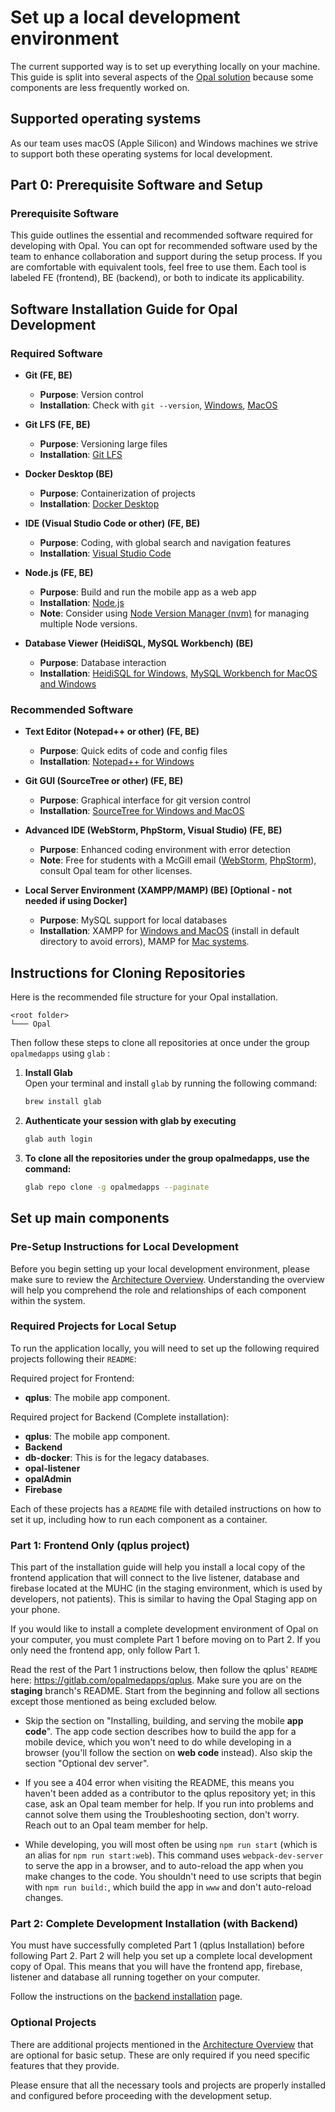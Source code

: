 # Set up a local development environment

The current supported way is to set up everything locally on your machine.
This guide is split into several aspects of the [Opal solution](architecture/index.md#high-level-architecture) because some components are less frequently worked on.

## Supported operating systems

As our team uses macOS (Apple Silicon) and Windows machines we strive to support both these operating systems for local development.

## Part 0: Prerequisite Software and Setup

### Prerequisite Software

This guide outlines the essential and recommended software required for developing with Opal. You can opt for recommended software used by the team to enhance collaboration and support during the setup process. If you are comfortable with equivalent tools, feel free to use them. Each tool is labeled FE (frontend), BE (backend), or both to indicate its applicability.

## Software Installation Guide for Opal Development

### Required Software

- **Git (FE, BE)**
  - **Purpose**: Version control
  - **Installation**: Check with `git --version`, [Windows](https://git-scm.com/download/win), [MacOS](https://git-scm.com/download/mac)

- **Git LFS (FE, BE)**
  - **Purpose**: Versioning large files
  - **Installation**: [Git LFS](https://git-lfs.github.com/)

- **Docker Desktop (BE)**
  - **Purpose**: Containerization of projects
  - **Installation**: [Docker Desktop](https://www.docker.com/products/docker-desktop/)

- **IDE (Visual Studio Code or other) (FE, BE)**
  - **Purpose**: Coding, with global search and navigation features
  - **Installation**: [Visual Studio Code](https://code.visualstudio.com/)

- **Node.js (FE, BE)**
  - **Purpose**: Build and run the mobile app as a web app
  - **Installation**: [Node.js](https://nodejs.org/en)
  - **Note**: Consider using [Node Version Manager (nvm)](https://github.com/nvm-sh/nvm) for managing multiple Node versions.

- **Database Viewer (HeidiSQL, MySQL Workbench) (BE)**
  - **Purpose**: Database interaction
  - **Installation**: [HeidiSQL for Windows](https://www.heidisql.com/download.php), [MySQL Workbench for MacOS and Windows](https://www.mysql.com/products/workbench/)

### Recommended Software

- **Text Editor (Notepad++ or other) (FE, BE)**
  - **Purpose**: Quick edits of code and config files
  - **Installation**: [Notepad++ for Windows](https://notepad-plus-plus.org/downloads/)

- **Git GUI (SourceTree or other) (FE, BE)**
  - **Purpose**: Graphical interface for git version control
  - **Installation**: [SourceTree for Windows and MacOS](https://www.sourcetreeapp.com/)

- **Advanced IDE (WebStorm, PhpStorm, Visual Studio) (FE, BE)**
  - **Purpose**: Enhanced coding environment with error detection
  - **Note**: Free for students with a McGill email ([WebStorm](https://www.jetbrains.com/webstorm/download/#section=windows), [PhpStorm](https://www.jetbrains.com/phpstorm/download/#section=windows)), consult Opal team for other licenses.

- **Local Server Environment (XAMPP/MAMP) (BE) [Optional - not needed if using Docker]**
  - **Purpose**: MySQL support for local databases
  - **Installation**: XAMPP for [Windows and MacOS](https://www.apachefriends.org/index.html) (install in default directory to avoid errors), MAMP for [Mac systems](https://www.mamp.info/en/downloads/).


## Instructions for Cloning Repositories

Here is the recommended file structure for your Opal installation. 
```
<root folder>
└─── Opal
```

Then follow these steps to clone all repositories at once under the group `opalmedapps` using `glab` :

1. **Install Glab**  
   Open your terminal and install `glab` by running the following command:
   ```bash
   brew install glab
   ```
2. **Authenticate your session with glab by executing**
   ```bash
   glab auth login
   ```
3. **To clone all the repositories under the group opalmedapps, use the command:**
   ```bash
   glab repo clone -g opalmedapps --paginate
   ```

## Set up main components

### Pre-Setup Instructions for Local Development

Before you begin setting up your local development environment, please make sure to review the [Architecture Overview](https://opalmedapps.gitlab.io/docs/architecture/). Understanding the overview will help you comprehend the role and relationships of each component within the system.

### Required Projects for Local Setup

To run the application locally, you will need to set up the following required projects following their `README`:

Required project for Frontend:
- **qplus**: The mobile app component.
  
Required project for Backend (Complete installation):
- **qplus**: The mobile app component.
- **Backend**
- **db-docker**: This is for the legacy databases.
- **opal-listener**
- **opalAdmin**
- **Firebase**

Each of these projects has a `README` file with detailed instructions on how to set it up, including how to run each component as a container. 

### Part 1: Frontend Only (qplus project)

This part of the installation guide will help you install a local copy of the frontend application that will connect to the live listener, database and firebase located at the MUHC (in the staging environment, which is used by developers, not patients). 
This is similar to having the Opal Staging app on your phone.

If you would like to install a complete development environment of Opal on your computer, you must complete Part 1 before moving on to Part 2. If you only need the frontend app, only follow Part 1.

Read the rest of the Part 1 instructions below, then follow the qplus' `README` here: https://gitlab.com/opalmedapps/qplus. 
Make sure you are on the **staging** branch's README. Start from the beginning and follow all sections except 
those mentioned as being excluded below.

  - Skip the section on "Installing, building, and serving the mobile **app code**". The app code section describes how to build 
    the app for a mobile device, which you won't need to do while developing in a browser (you'll follow the section on **web code** 
    instead).  Also skip the section "Optional dev server".

  - If you see a 404 error when visiting the README, this means you haven't been added as a contributor to the qplus repository yet; 
    in this case, ask an Opal team member for help. If you run into problems and cannot solve them using the Troubleshooting section, 
    don't worry. Reach out to an Opal team member for help.

  - While developing, you will most often be using `npm run start` (which is an alias for `npm run start:web`). 
    This command uses `webpack-dev-server` to serve the app in a browser, and to auto-reload the app when you make changes to the code.
    You shouldn't need to use scripts that begin with `npm run build:`, which build the app in `www` and don't auto-reload changes.

### Part 2: Complete Development Installation (with Backend)

You must have successfully completed Part 1 (qplus Installation) before following Part 2. Part 2 will help you set up a complete local development copy of Opal. This means that you will have the frontend app, firebase, listener and database all running together on your computer.

Follow the instructions on the [backend installation](./backend-installation.md) page.

### Optional Projects

There are additional projects mentioned in the [Architecture Overview](https://opalmedapps.gitlab.io/docs/architecture/) that are optional for basic setup. These are only required if you need specific features that they provide.

Please ensure that all the necessary tools and projects are properly installed and configured before proceeding with the development setup.
